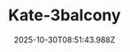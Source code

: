 ---
title: "Kate-3balcony"
description: ""
image: "/uploads/photos/0046-Kate-3balcony.webp"
display: "/uploads/photos/0046-Kate-3balcony-display.webp"
thumbnail: "/uploads/photos/0046-Kate-3balcony-thumb.webp"
width: 7360
height: 4912
featured: false
date: 2025-10-30T08:51:43.988Z
order: 0
---